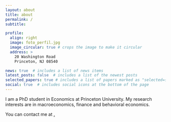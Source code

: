 ```yaml
---
layout: about
title: about
permalink: /
subtitle: 

profile:
  align: right
  image: foto_perfil.jpg
  image_circular: true # crops the image to make it circular
  address: >
    20 Washington Road
    Princeton, NJ 08540

news: true  # includes a list of news items
latest_posts: false  # includes a list of the newest posts
selected_papers: true # includes a list of papers marked as "selected={true}"
social: true  # includes social icons at the bottom of the page
---
```


I am a PhD student in Economics at Princeton University. My research interests are in macroeconomics, finance and behavioral economics.

 You can contact me at <a href="rgoncalves@princeton.edu" >.




